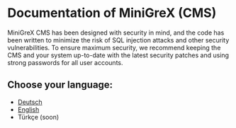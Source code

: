 # Documentation of MiniGreX (CMS)
MiniGreX CMS has been designed with security in mind, and the code has been written to minimize the risk of SQL injection attacks and other security vulnerabilities. To ensure maximum security, we recommend keeping the CMS and your system up-to-date with the latest security patches and using strong passwords for all user accounts.

## Choose your language:
- [Deutsch](de/README.md)
- [English](en/README.md)
- Türkçe (soon)
